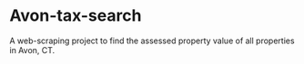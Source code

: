 # Avon-tax-search
A web-scraping project to find the assessed property value of all properties in Avon, CT.
